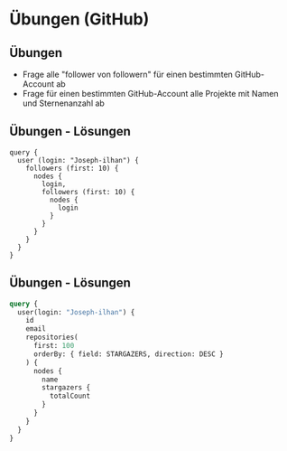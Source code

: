 # Übungen (GitHub)

## Übungen

- Frage alle "follower von followern" für einen bestimmten GitHub-Account ab
- Frage für einen bestimmten GitHub-Account alle Projekte mit Namen und Sternenanzahl ab

## Übungen - Lösungen

```
query {
  user (login: "Joseph-ilhan") {
    followers (first: 10) {
      nodes {
        login,
        followers (first: 10) {
          nodes {
            login
          }
        }
      }
    }
  }
}
```

## Übungen - Lösungen

```graphql
query {
  user(login: "Joseph-ilhan") {
    id
    email
    repositories(
      first: 100
      orderBy: { field: STARGAZERS, direction: DESC }
    ) {
      nodes {
        name
        stargazers {
          totalCount
        }
      }
    }
  }
}
```
